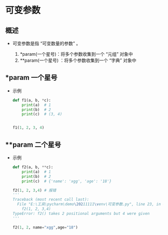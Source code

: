 # 可变参数

## 概述

+ 可变参数是指 “可变数量的参数” 。

  1. *param(一个星号)：将多个参数收集到一个 “元组” 对象中
  2. **param(一个星号) ：将多个参数收集到一个 “字典” 对象中

## *param 一个星号

+ 示例

  ```py
  def f1(a, b, *c):
      print(a)  # 1
      print(b)  # 2
      print(c)  # (3, 4)


  f1(1, 2, 3, 4)
  ```

## **param 二个星号

+ 示例

  ```py
  def f2(a, b, **c):
      print(a)  # 1
      print(b)  # 2
      print(c)  # {'name': 'xgg', 'age': '18'}

  f2(1, 2, 3,4) # 报错
  '''
  Traceback (most recent call last):
    File "E:\工具\pycharm\demo\20211111\venv\可变参数.py", line 23, in <module>
      f2(1, 2, 3,4)
  TypeError: f2() takes 2 positional arguments but 4 were given
  '''

  f2(1, 2, name="xgg",age="18")
  ```

